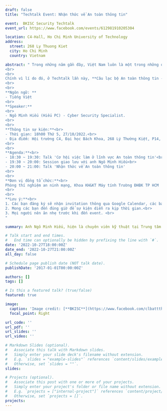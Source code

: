 ```yaml
---
draft: false
title: "Techtalk Event: Nhận thức về An toàn thông tin"

event:  BKISC Security Techtalk
event_url: https://www.facebook.com/events/612981910205304

location: C4-Hall, Ho Chi Minh University of Technology
address:
  street: 268 Ly Thuong Kiet
  city: Ho Chi Minh
  country: Vietnam

abstract: " Trong những năm gần đây, Việt Nam luôn là một trong những quốc gia có tỉ lệ nhiễm mã độc và hứng chịu các cuộc tấn công mạng thuộc nhóm cao trên thế giới. Bên cạnh đó, mức độ sử dụng máy tính và các thiết bị thông minh tại Việt Nam tăng đột biến do ảnh hưởng của COVID-19, và đây cũng chính là môi trường lý tưởng để virus bùng phát, lây lan mạnh. Điều nay làm dấy lên mối lo ngại về an ninh trên không gian mạng, một vấn đề mà ít người Việt quan tâm đến nhưng lại có tầm quan trọng cao và sức ảnh hưởng lớn. 
<br>
<br>
Chính vì lí do đó, ở Techtalk lần này, **Câu lạc bộ An toàn thông tin - Đại học Bách Khoa** xin giới thiệu với các bạn chủ đề **“Nhận thức về An toàn thông tin”** do anh **Ngô Minh Hiếu** trình bày. Anh Ngô Minh Hiếu, hiện là **chuyên viên kỹ thuật** tại **Trung tâm Giám sát và An toàn không gian mạng Quốc gia (NCSC)**. 
<br>
<br>
**Ngôn ngữ: **
- Tiếng Việt
<br>
**Speaker:**
<br>
- Ngô Minh Hiếu (Hiếu PC) - Cyber Security Specialist.
<br>
<br>
**Thông tin sự kiện:**<br>
- Thời gian: 18h00 Thứ 5, 27/10/2022.<br>
- Địa điểm: Hội trường C4, Đại học Bách Khoa, 268 Lý Thường Kiệt, P14, Q10, TP.HCM.
<br>
<br>
**Agenda:**<br>
- 18:30 ~ 19:30: Talk 'Cơ hội việc làm ở lĩnh vực An toàn thông tin'<br>
- 19:30 ~ 20:00: Session giao lưu với anh Ngô Minh Hiếu<br>  
- 20:00 ~ 21:00: Talk 'Nhận thức về An toàn thông tin'
<br>
<br>
**Đơn vị đồng tổ chức:**<br>
Phòng thí nghiệm an ninh mạng, Khoa KH&KT Máy tính Trường ĐHBK TP HCM
<br>  
<br>
**Lưu ý:**<br> 
1. Các bạn đăng ký sẽ nhận invitation thông qua Google Calendar, các bạn accept để nhận được thông báo sự kiện.<br>
2. Mong các bạn đến đúng giờ để sự kiện diễn ra kịp thời gian.<br>  
3. Mọi người nên ăn nhẹ trước khi đến event. <br> 
"

summary: Anh Ngô Minh Hiếu, hiện là chuyên viên kỹ thuật tại Trung tâm Giám sát và An toàn không gian mạng Quốc gia (NCSC), sẽ có những chia sẻ về kinh nghiệm của bản thân trong việc ngăn chặn các thông tin lừa đảo, giả mạo, không chính thống. Qua đó, anh sẽ đưa ra những bài học, những dấu hiệu cơ bản của một thông tin giả mạo để người dùng có thể tránh khỏi những thông tin như vậy.

# Talk start and end times.
#   End time can optionally be hidden by prefixing the line with `#`.
date: '2022-10-27T18:00:00Z'
date_end: '2022-10-27T21:00:00Z'
all_day: false

# Schedule page publish date (NOT talk date).
publishDate: '2017-01-01T00:00:00Z'

authors: []
tags: []

# Is this a featured talk? (true/false)
featured: true

image:
  caption: 'Image credit: [**BKISC**](https://www.facebook.com/clbattthcmut)'
  focal_point: Right

url_code: ''
url_pdf: ''
url_slides: ''
url_video: ''

# Markdown Slides (optional).
#   Associate this talk with Markdown slides.
#   Simply enter your slide deck's filename without extension.
#   E.g. `slides = "example-slides"` references `content/slides/example-slides.md`.
#   Otherwise, set `slides = ""`.
slides:

# Projects (optional).
#   Associate this post with one or more of your projects.
#   Simply enter your project's folder or file name without extension.
#   E.g. `projects = ["internal-project"]` references `content/project/deep-learning/index.md`.
#   Otherwise, set `projects = []`.
projects:
---
```


<!-- Slides can be added in a few ways:

- **Create** slides using Wowchemy's [_Slides_](https://wowchemy.com/docs/managing-content/#create-slides) feature and link using `slides` parameter in the front matter of the talk file
- **Upload** an existing slide deck to `static/` and link using `url_slides` parameter in the front matter of the talk file
- **Embed** your slides (e.g. Google Slides) or presentation video on this page using [shortcodes](https://wowchemy.com/docs/writing-markdown-latex/).

Further event details, including page elements such as image galleries, can be added to the body of this page. -->
